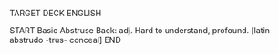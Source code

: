 TARGET DECK
ENGLISH

START
Basic
Abstruse
Back: adj. Hard to understand, profound. [latin abstrudo -trus- conceal]
END
